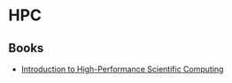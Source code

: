 # HPC

## Books
- [Introduction to High-Performance Scientific Computing](http://pages.tacc.utexas.edu/~eijkhout/istc/html/index.html)
